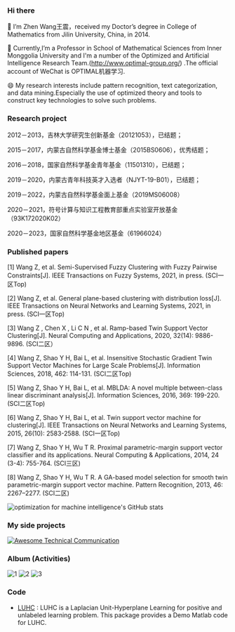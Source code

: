 
### Hi there 
🌱 I’m Zhen Wang王震，received my Doctor’s degree in College of Mathematics from Jilin University, China, in 2014.  

🌱 Currently,I’m a Professor in School of Mathematical Sciences from Inner Monggolia University and I'm a number of the Optimized and Artificial Intelligence Research Team.(http://www.optimal-group.org/) .The official account of WeChat is OPTIMAL机器学习.
   
😄 My research interests include pattern recognition, text categorization, and data mining.Especially the use of optimized theory and tools to construct key technologies to solve    such problems.


### Research project
2012－2013，吉林大学研究生创新基金（20121053），已结题；

2015－2017，内蒙古自然科学基金博士基金（2015BS0606），优秀结题；

2016－2018，国家自然科学基金青年基金（11501310），已结题；

2019－2020，内蒙古青年科技英才入选者（NJYT-19-B01），已结题；

2019－2022，内蒙古自然科学基金面上基金（2019MS06008）

2020－2021，符号计算与知识工程教育部重点实验室开放基金（93K172020K02）

2020－2023，国家自然科学基金地区基金（61966024）

### Published papers 
[1] Wang Z, et al. Semi-Supervised Fuzzy Clustering with Fuzzy Pairwise Constraints[J]. IEEE Transactions on Fuzzy Systems, 2021, in press. (SCI一区Top)

[2] Wang Z, et al. General plane-based clustering with distribution loss[J]. IEEE Transactions on Neural Networks and Learning Systems, 2021, in press. (SCI一区Top)

[3] Wang Z , Chen X , Li C N , et al. Ramp-based Twin Support Vector Clustering[J]. Neural Computing and Applications, 2020, 32(14): 9886-9896. (SCI二区）

[4] Wang Z, Shao Y H, Bai L, et al. Insensitive Stochastic Gradient Twin Support Vector Machines for Large Scale Problems[J]. Information Sciences, 2018, 462: 114-131. (SCI二区Top)

[5] Wang Z, Shao Y H, Bai L, et al. MBLDA: A novel multiple between-class linear discriminant analysis[J]. Information Sciences, 2016, 369: 199-220. (SCI二区Top)

[6] Wang Z, Shao Y H, Bai L, et al. Twin support vector machine for clustering[J]. IEEE Transactions on Neural Networks and Learning Systems, 2015, 26(10): 2583-2588. (SCI一区Top)

[7] Wang Z, Shao Y H, Wu T R. Proximal parametric-margin support vector classifier and its applications. Neural Computing & Applications, 2014, 24 (3-4): 755-764. (SCI三区)

[8] Wang Z, Shao Y H, Wu T R. A GA-based model selection for smooth twin parametric-margin support vector machine. Pattern Recognition, 2013, 46: 2267–2277. (SCI二区)

![optimization for machine intelligence's GitHub stats](https://github-readme-stats.vercel.app/api?username=WangZhenIMU&show_icons=true&theme=tokyonight)

### My side projects

[![Awesome Technical Communication](https://github-readme-stats.vercel.app/api/pin?username=WangZhenIMU&repo=Album-Activities-&theme=radical)](https://github.com/WangZhenIMU/Album-Activities-)


### Album (Activities)
![1](http://www.optimal-group.org/Image/20201017_Hefei.jpg)
![2](http://www.optimal-group.org/Image/20201017_Hefei2.jpg)
![3](http://www.optimal-group.org/Image/20201017_Hefei3.jpg)
### Code
 * [LUHC](http://www.optimal-group.org/Resources/Code/LUHC.html) :  LUHC is a Laplacian Unit-Hyperplane Learning for positive and unlabeled learning problem. This package provides a Demo Matlab code for LUHC.
 

